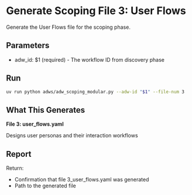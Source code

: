 # Generate Scoping File 3: User Flows

Generate the User Flows file for the scoping phase.

## Parameters

- adw_id: $1 (required) - The workflow ID from discovery phase

## Run

```bash
uv run python adws/adw_scoping_modular.py --adw-id "$1" --file-num 3
```

## What This Generates

**File 3: user_flows.yaml**

Designs user personas and their interaction workflows



## Report

Return:
- Confirmation that file 3_user_flows.yaml was generated
- Path to the generated file
